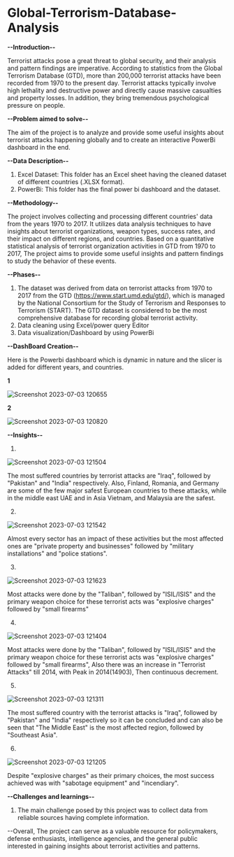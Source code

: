 # Global-Terrorism-Database-Analysis
**--Introduction--**

Terrorist attacks pose a great threat to global security, and their analysis and pattern findings are imperative. According to statistics from the Global Terrorism Database (GTD), more than 200,000 terrorist attacks have been recorded from 1970 to the present day. Terrorist attacks typically involve high lethality and destructive power and directly cause massive casualties and property losses. In addition, they bring tremendous psychological pressure on people.

**--Problem aimed to solve--**

The aim of the project is to analyze and provide some useful insights about terrorist attacks happening globally and to create an interactive PowerBi dashboard in the end.

**--Data Description--**

1. Excel Dataset: This folder has an Excel sheet having the cleaned dataset of different countries (.XLSX format).
2. PowerBi: This folder has the final power bi dashboard and the dataset.
   
**--Methodology--**

The project involves collecting and processing different countries' data from the years 1970 to 2017. It utilizes data analysis techniques to have insights about terrorist organizations, weapon types, success rates, and their impact on different regions, and countries. Based on a quantitative statistical analysis of terrorist organization activities in GTD from 1970 to 2017, The project aims to provide some useful insights and pattern findings to study the behavior of these events.

**--Phases--**

1. The dataset was derived from data on terrorist attacks from 1970 to 2017 from the GTD (https://www.start.umd.edu/gtd/), which is managed by the National Consortium for the Study of Terrorism and Responses to Terrorism (START). The GTD dataset is considered to be the most comprehensive database for recording global terrorist activity.
2. Data cleaning using Excel/power query Editor
3. Data visualization/Dashboard by using PowerBi

**--DashBoard Creation--**

Here is the Powerbi dashboard which is dynamic in nature and the slicer is added for different years, and countries.

**1**

![Screenshot 2023-07-03 120655](https://github.com/Ashish23-Karn/Global-Terrorism-Database-Analysis/assets/121361369/17437926-9cef-4ca6-8c59-cb99825d0689)

**2**

![Screenshot 2023-07-03 120820](https://github.com/Ashish23-Karn/Global-Terrorism-Database-Analysis/assets/121361369/e37ab0f2-48e9-4287-9796-e79c1d3e00ca)

**--Insights--**

1.
![Screenshot 2023-07-03 121504](https://github.com/Ashish23-Karn/Global-Terrorism-Database-Analysis/assets/121361369/9703e47a-8bb4-4a7e-a6ad-a0b03de666f8)

The most suffered countries by terrorist attacks  are "Iraq", followed by "Pakistan" and "India" respectively.
Also, Finland, Romania, and Germany are some of the few major safest European countries to these attacks, while in the middle east UAE and in Asia Vietnam, and Malaysia are the safest.

2. 
![Screenshot 2023-07-03 121542](https://github.com/Ashish23-Karn/Global-Terrorism-Database-Analysis/assets/121361369/90549625-d5b3-4cd7-82bf-08ace2ef8f85)

Almost every sector has an impact of these activities but the most affected ones are "private property and businesses" followed by "military installations" and "police stations".

3.
![Screenshot 2023-07-03 121623](https://github.com/Ashish23-Karn/Global-Terrorism-Database-Analysis/assets/121361369/3cb0c2e4-4494-4c57-b91b-44cd2cb579c4)

Most attacks were done by the "Taliban", followed by "ISIL/ISIS" and the primary weapon choice for these terrorist acts was "explosive charges" followed by "small firearms"

4.
![Screenshot 2023-07-03 121404](https://github.com/Ashish23-Karn/Global-Terrorism-Database-Analysis/assets/121361369/203e4d44-35fa-441e-a58e-45c83ca33ab0)

Most attacks were done by the "Taliban", followed by "ISIL/ISIS" and the primary weapon choice for these terrorist acts was "explosive charges" followed by "small firearms", Also there was an increase in "Terrorist Attacks"  till 2014, with Peak in 2014(14903), Then continuous decrement.

5.
![Screenshot 2023-07-03 121311](https://github.com/Ashish23-Karn/Global-Terrorism-Database-Analysis/assets/121361369/36fda464-e82c-4dfb-a550-6db04ad9322a)

The most suffered country with the terrorist attacks is "Iraq", followed by "Pakistan" and "India" respectively so it can be concluded and can also be seen that "The Middle East" is the most affected region, followed by "Southeast Asia".

6.
![Screenshot 2023-07-03 121205](https://github.com/Ashish23-Karn/Global-Terrorism-Database-Analysis/assets/121361369/407ea0f4-3955-436e-b37f-9cec728788a7)

Despite  "explosive charges" as their primary choices, the most success achieved was with "sabotage equipment" and "incendiary".

**--Challenges and learnings--**

1. The main challenge posed by this project was to collect data from reliable sources having complete information.

--Overall, The project can serve as a valuable resource for policymakers, defense enthusiasts, intelligence agencies, and the general public interested in gaining insights about terrorist activities and patterns.




















